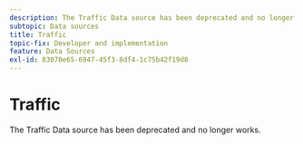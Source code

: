 ```yaml
---
description: The Traffic Data source has been deprecated and no longer works.
subtopic: Data sources
title: Traffic
topic-fix: Developer and implementation
feature: Data Sources
exl-id: 83070e65-6947-45f3-8df4-1c75b42f19d8
---
```

# Traffic

The Traffic Data source has been deprecated and no longer works.
